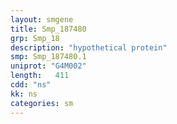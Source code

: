 ```yaml
---
layout: smgene
title: Smp_187480
grp: Smp_18
description: "hypothetical protein"
smp: Smp_187480.1
uniprot: "G4M002"
length:   411
cdd: "ns"
kk: ns
categories: sm
---
```

